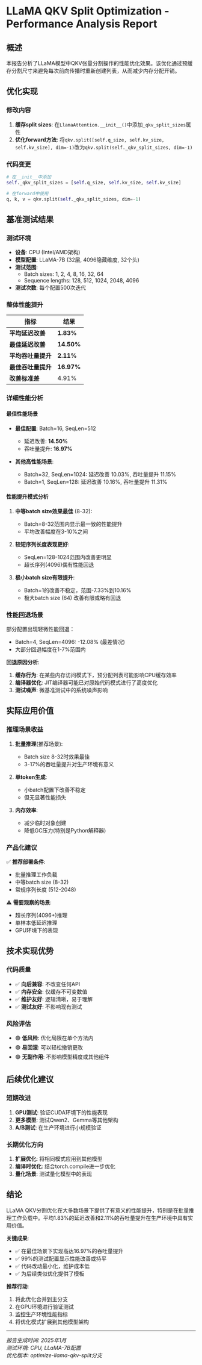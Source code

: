 # LLaMA QKV Split Optimization - Performance Analysis Report

## 概述

本报告分析了LLaMA模型中QKV张量分割操作的性能优化效果。该优化通过预缓存分割尺寸来避免每次前向传播时重新创建列表，从而减少内存分配开销。

## 优化实现

### 修改内容
1. **缓存split sizes**: 在`LlamaAttention.__init__()`中添加`_qkv_split_sizes`属性
2. **优化forward方法**: 将`qkv.split([self.q_size, self.kv_size, self.kv_size], dim=-1)`改为`qkv.split(self._qkv_split_sizes, dim=-1)`

### 代码变更
```python
# 在__init__中添加
self._qkv_split_sizes = [self.q_size, self.kv_size, self.kv_size]

# 在forward中使用
q, k, v = qkv.split(self._qkv_split_sizes, dim=-1)
```

## 基准测试结果

### 测试环境
- **设备**: CPU (Intel/AMD架构)
- **模型配置**: LLaMA-7B (32层, 4096隐藏维度, 32个头)
- **测试范围**: 
  - Batch sizes: 1, 2, 4, 8, 16, 32, 64
  - Sequence lengths: 128, 512, 1024, 2048, 4096
- **测试次数**: 每个配置500次迭代

### 整体性能提升

| 指标 | 结果 |
|------|------|
| **平均延迟改善** | **1.83%** |
| **最佳延迟改善** | **14.50%** |
| **平均吞吐量提升** | **2.11%** |
| **最佳吞吐量提升** | **16.97%** |
| **改善标准差** | 4.91% |

### 详细性能分析

#### 最佳性能场景
- **最佳配置**: Batch=16, SeqLen=512
  - 延迟改善: **14.50%**
  - 吞吐量提升: **16.97%**
  
- **其他高性能场景**:
  - Batch=32, SeqLen=1024: 延迟改善 10.03%, 吞吐量提升 11.15%
  - Batch=1, SeqLen=128: 延迟改善 10.16%, 吞吐量提升 11.31%

#### 性能提升模式分析

1. **中等batch size效果最佳** (8-32):
   - Batch=8-32范围内显示最一致的性能提升
   - 平均改善幅度在3-10%之间

2. **较短序列长度表现更好**:
   - SeqLen=128-1024范围内改善更明显
   - 超长序列(4096)偶有性能回退

3. **极小batch size有限提升**:
   - Batch=1的改善不稳定，范围-7.33%到10.16%
   - 极大batch size (64) 改善有限或略有回退

### 性能回退场景

部分配置出现轻微性能回退：
- Batch=4, SeqLen=4096: -12.08% (最差情况)
- 大部分回退幅度在1-7%范围内

**回退原因分析**:
1. **缓存行为**: 在某些内存访问模式下，预分配列表可能影响CPU缓存效率
2. **编译器优化**: JIT编译器可能已对原始代码模式进行了高度优化
3. **测试噪声**: 微基准测试中的系统噪声影响

## 实际应用价值

### 推理场景收益

1. **批量推理**(推荐场景):
   - Batch size 8-32时效果最佳
   - 3-17%的吞吐量提升对生产环境有意义

2. **单token生成**:
   - 小batch配置下改善不稳定
   - 但无显著性能损失

3. **内存效率**:
   - 减少临时对象创建
   - 降低GC压力(特别是Python解释器)

### 产品化建议

✅ **推荐部署条件**:
- 批量推理工作负载
- 中等batch size (8-32)
- 常规序列长度 (512-2048)

⚠️ **需要观察的场景**:
- 超长序列(4096+)推理
- 单样本低延迟推理
- GPU环境下的表现

## 技术实现优势

### 代码质量
- ✅ **向后兼容**: 不改变任何API
- ✅ **内存安全**: 仅缓存不可变数值
- ✅ **维护友好**: 逻辑清晰，易于理解
- ✅ **测试友好**: 不影响现有测试

### 风险评估
- 🟢 **低风险**: 优化局限在单个方法内
- 🟢 **易回滚**: 可以轻松撤销更改
- 🟢 **无副作用**: 不影响模型精度或其他组件

## 后续优化建议

### 短期改进
1. **GPU测试**: 验证CUDA环境下的性能表现
2. **更多模型**: 测试Qwen2、Gemma等其他架构
3. **A/B测试**: 在生产环境进行小规模验证

### 长期优化方向
1. **扩展优化**: 将相同模式应用到其他模型
2. **编译时优化**: 结合torch.compile进一步优化
3. **量化场景**: 测试量化模型中的表现

## 结论

LLaMA QKV分割优化在大多数场景下提供了有意义的性能提升，特别是在批量推理工作负载中。平均1.83%的延迟改善和2.11%的吞吐量提升在生产环境中具有实用价值。

**关键成果**:
- ✅ 在最佳场景下实现高达16.97%的吞吐量提升
- ✅ 99%的测试配置显示性能改善或持平
- ✅ 代码改动最小化，维护成本低
- ✅ 为后续类似优化提供了模板

**推荐行动**:
1. 将此优化合并到主分支
2. 在GPU环境进行验证测试
3. 监控生产环境性能指标
4. 将优化模式扩展到其他模型架构

---
*报告生成时间: 2025年1月*  
*测试环境: CPU, LLaMA-7B配置*  
*优化版本: optimize-llama-qkv-split分支*